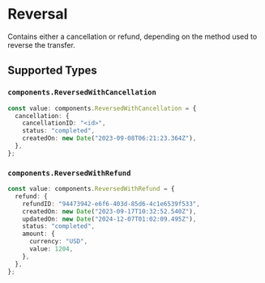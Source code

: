# Reversal

Contains either a cancellation or refund, depending on the method used to reverse the transfer.


## Supported Types

### `components.ReversedWithCancellation`

```typescript
const value: components.ReversedWithCancellation = {
  cancellation: {
    cancellationID: "<id>",
    status: "completed",
    createdOn: new Date("2023-09-08T06:21:23.364Z"),
  },
};
```

### `components.ReversedWithRefund`

```typescript
const value: components.ReversedWithRefund = {
  refund: {
    refundID: "94473942-e6f6-403d-85d6-4c1e6539f533",
    createdOn: new Date("2023-09-17T10:32:52.540Z"),
    updatedOn: new Date("2024-12-07T01:02:09.495Z"),
    status: "completed",
    amount: {
      currency: "USD",
      value: 1204,
    },
  },
};
```

